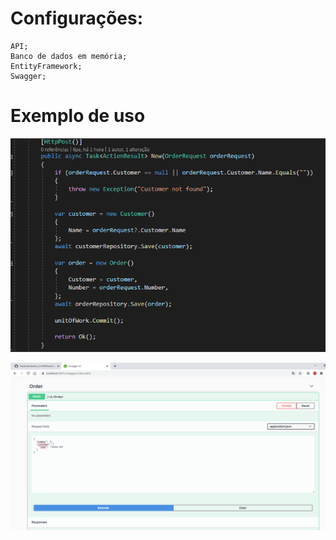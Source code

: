 # Configurações:
	API;
	Banco de dados em memória;
	EntityFramework;
	Swagger;

# Exemplo de uso
![Example](https://github.com/Lipe1994/Implementando_UnitOfWork/blob/main/example.png)

![Example](https://github.com/Lipe1994/Implementando_UnitOfWork/blob/main/example02.png)